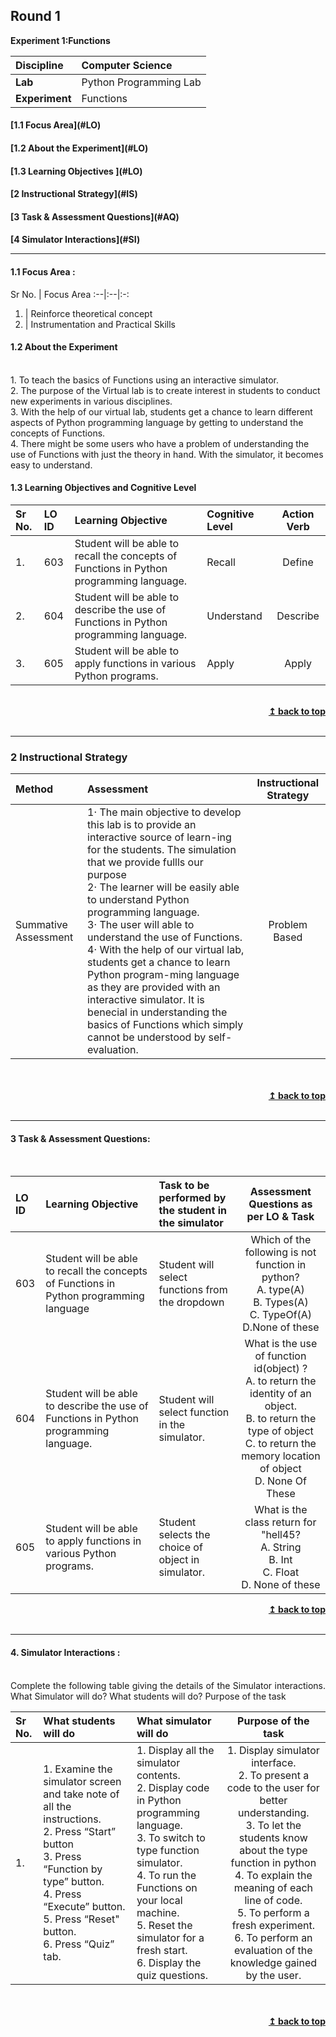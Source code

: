 ## Round 1

<p align="center">

<b> Experiment 1:Functions</b> <a name="top"></a> <br>

</p>

<b>Discipline | </b> Computer Science 
:--|:--|
<b> Lab</b> | Python Programming Lab
<b> Experiment</b> | Functions              

<h4> [1.1 Focus Area](#LO)
<h4> [1.2 About the Experiment](#LO)
<h4> [1.3 Learning Objectives ](#LO)
<h4> [2 Instructional Strategy](#IS)
<h4> [3 Task & Assessment Questions](#AQ)
<h4> [4 Simulator Interactions](#SI)
<hr>

<a name="LO"></a>

#### 1.1 Focus Area : 
Sr No. |  Focus Area
:--|:--|:-:
1. | Reinforce theoretical concept
2. | Instrumentation and Practical Skills

#### 1.2 About the Experiment

<br/>1. To teach the basics of Functions using an interactive simulator.
<br/>2. The purpose of the Virtual lab is to create interest in students to conduct new experiments in various disciplines.
<br/>3. With the help of our virtual lab, students get a chance to learn different aspects of Python programming language by getting to understand the concepts of Functions.
<br/>4. There might be some users who have a problem of understanding the use of Functions with just the theory in hand. With the simulator, it becomes easy to understand.

#### 1.3 Learning Objectives and Cognitive Level


Sr No. |  LO ID |    Learning Objective  | Cognitive Level | Action Verb
:--|:--|:--|:--|:-:
1.| 603 | Student will be able to recall the concepts of Functions in Python programming language. | Recall | Define
2.| 604 | Student will be able to describe the use of Functions in Python programming language. | Understand| Describe
3.| 605 | Student will be able to apply functions in various Python programs. | Apply | Apply

<br/>
<div align="right">
    <b><a href="#top">↥ back to top</a></b>
</div>
<br/>
<hr>
<a name="IS"></a>

<h3> 2 Instructional Strategy</h3>

Method  | Assessment | Instructional Strategy
:--|:--|:-:
Summative Assessment | 1·  The main objective to develop this lab is to provide an interactive source of learn-ing for the students. The simulation that we provide fullls our purpose <br>2· The learner will be easily able to understand Python programming language.<br>3·  The user will able to understand the use of Functions.<br>4· With the help of our virtual lab, students get a chance to learn Python program-ming language as they are provided with an interactive simulator. It is benecial in understanding the basics of Functions which simply cannot be understood by self-evaluation. | Problem Based
  

<br>
 <div align="justify">
  
<br/>
<div align="right">
    <b><a href="#top">↥ back to top</a></b>
</div>
<br/>
<hr>

<a name="AQ"></a>

#### 3 Task & Assessment Questions:
<br>

LO ID |    Learning Objective  | Task to be performed by <br> the student  in the simulator | Assessment Questions as per LO & Task
:--|:--|:--|:-:
603 | Student will be able to recall the concepts of Functions in Python programming language | Student will select functions from the dropdown | Which of the following is not function in python?  <br> A. type(A) <br> B. Types(A) <br> C. TypeOf(A) <br> D.None of these
604 | Student will be able to describe the use of Functions in Python programming language. | Student will select function in the simulator. | What is the use of function id(object) ? <br> A. to return the identity of an object. <br> B. to return the type of object <br> C. to return the memory location of object <br>D. None Of These
605 | Student will be able to apply functions in various Python programs. | Student selects the choice of object in simulator. | What is the class return for "hell45?<br> A. String <br> B. Int <br> C. Float <br> D. None of these

<div align="right">
    <b><a href="#top">↥ back to top</a></b>
</div>
<br/>
<hr>

<a name="AQ"></a>

#### 4. Simulator Interactions :

<br>Complete the following table giving the details of the Simulator interactions.
What Simulator will do? What students will do? Purpose of the task

| Sr No. | What students will do| What simulator will do | Purpose of the task                                   |
| :----- | :------------------------------------------------------------------ | :------------------------------------------- | :-------------------------------------------------------------------------------------: |
| 1.     | 1.  Examine the simulator screen and take note of all the instructions. <br>2. Press “Start” button <br>3. Press “Function by type” button.<br>4. Press “Execute” button.<br>5. Press “Reset" button.<br>6. Press “Quiz” tab. |1. Display all the simulator contents. <br>2.  Display code in Python programming language. <br>3. To switch to type function simulator. <br>4.  To run the Functions on your local machine.<br>5. Reset the simulator for a fresh start.<br>6.  Display the quiz questions. | 1. Display simulator interface. <br>2. To present a code to the user for better understanding.<br>3. To let the students know about the type function in python <br>4. To explain the meaning of each line of code.<br>5. To perform a fresh experiment.<br>6. To perform an evaluation of the knowledge gained by the user.

 <br>

 <br/>
<div align="right">
    <b><a href="#top">↥ back to top</a></b>
</div>
<br/>
